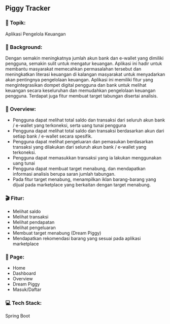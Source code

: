 ## Piggy Tracker
### 🎯 Topik:
Aplikasi Pengelola Keuangan

### 📕 Background:
Dengan semakin meningkatnya jumlah akun bank dan e-wallet yang dimiliki pengguna, semakin sulit untuk mengatur keuangan. Aplikasi ini hadir untuk membantu masyarakat memecahkan permasalahan tersebut dan meningkatkan literasi keuangan di kalangan masyarakat untuk menyadarkan akan pentingnya pengelolaan keuangan. Aplikasi ini memiliki fitur yang mengintegrasikan dompet digital pengguna dan bank untuk melihat keuangan secara keseluruhan dan memudahkan pengelolaan keuangan pengguna. Terdapat juga fitur membuat target tabungan disertai analisis.

### 📖 Overview:
- Pengguna dapat melihat total saldo dan transaksi dari seluruh akun bank / e-wallet yang terkoneksi, serta uang tunai pengguna
- Pengguna dapat melihat total saldo dan transaksi berdasarkan akun dari setiap bank / e-wallet secara spesifik.
- Pengguna dapat melihat pengeluaran dan pemasukan berdasarkan transaksi yang dilakukan dari seluruh akun bank / e-wallet yang terkoneksi.
- Pengguna dapat memasukkan transaksi yang ia lakukan menggunakan uang tunai
- Pengguna dapat membuat target menabung, dan mendapatkan informasi analisis berupa saran jumlah tabungan.
- Pada fitur target menabung, menampilkan iklan barang-barang yang dijual pada marketplace yang berkaitan dengan target menabung.

### 🎬 Fitur:
- Melihat saldo
- Melihat transaksi
- Melihat pendapatan
- Melihat pengeluaran
- Membuat target menabung (Dream Piggy)
- Mendapatkan rekomendasi barang yang sesuai pada aplikasi marketplace

### 📝 Page:
- Home
- Dashboard
- Overview
- Dream Piggy
- Masuk/Daftar

### 💻 Tech Stack:
Spring Boot